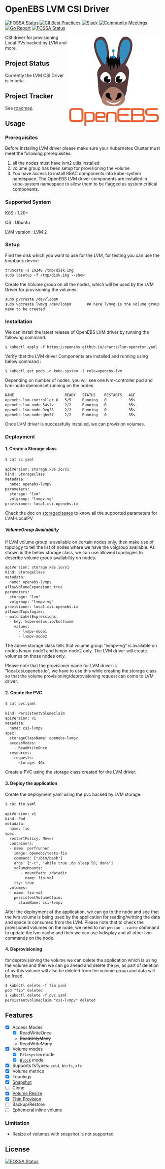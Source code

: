# OpenEBS LVM CSI Driver
[![FOSSA Status](https://app.fossa.io/api/projects/git%2Bgithub.com%2Fopenebs%2Flvm-localpv.svg?type=shield)](https://app.fossa.io/projects/git%2Bgithub.com%2Fopenebs%2Flvm-localpv?ref=badge_shield)
[![CII Best Practices](https://bestpractices.coreinfrastructure.org/projects/3523/badge)](https://bestpractices.coreinfrastructure.org/en/projects/4548)
[![Slack](https://img.shields.io/badge/chat!!!-slack-ff1493.svg?style=flat-square)](https://openebsslacksignup.herokuapp.com/)
[![Community Meetings](https://img.shields.io/badge/Community-Meetings-blue)](https://hackmd.io/yJb407JWRyiwLU-XDndOLA?view)
[![Go Report](https://goreportcard.com/badge/github.com/openebs/lvm-localpv)](https://goreportcard.com/report/github.com/openebs/lvm-localpv)
[![FOSSA Status](https://app.fossa.com/api/projects/git%2Bgithub.com%2Fopenebs%2Flvm-localpv.svg?type=shield)](https://app.fossa.com/projects/git%2Bgithub.com%2Fopenebs%2Flvm-localpv?ref=badge_shield)

<img width="300" align="right" alt="OpenEBS Logo" src="https://raw.githubusercontent.com/cncf/artwork/master/projects/openebs/stacked/color/openebs-stacked-color.png" xmlns="http://www.w3.org/1999/html">

CSI driver for provisioning Local PVs backed by LVM and more.

## Project Status

Currently the LVM CSI Driver is in beta.

## Project Tracker

See [roadmap](https://github.com/orgs/openebs/projects/30).

## Usage

### Prerequisites

Before installing LVM driver please make sure your Kubernetes Cluster
must meet the following prerequisites:

1. all the nodes must have lvm2 utils installed
2. volume group has been setup for provisioning the volume
3. You have access to install RBAC components into kube-system namespace.
   The OpenEBS LVM driver components are installed in kube-system namespace
   to allow them to be flagged as system critical components.

### Supported System

K8S : 1.20+

OS : Ubuntu

LVM version : LVM 2

### Setup

Find the disk which you want to use for the LVM, for testing you can use the loopback device

```
truncate -s 1024G /tmp/disk.img
sudo losetup -f /tmp/disk.img --show
```

Create the Volume group on all the nodes, which will be used by the LVM Driver for provisioning the volumes

```
sudo pvcreate /dev/loop0
sudo vgcreate lvmvg /dev/loop0       ## here lvmvg is the volume group name to be created
```

### Installation

We can install the latest release of OpenEBS LVM driver by running the following command.

```
$ kubectl apply -f https://openebs.github.io/charts/lvm-operator.yaml
```

Verify that the LVM driver Components are installed and running using below command :

```
$ kubectl get pods -n kube-system -l role=openebs-lvm
```

Depending on number of nodes, you will see one lvm-controller pod and lvm-node daemonset running
on the nodes.

```
NAME                       READY   STATUS    RESTARTS   AGE
openebs-lvm-controller-0   5/5     Running   0          35s
openebs-lvm-node-54slv     2/2     Running   0          35s
openebs-lvm-node-9vg28     2/2     Running   0          35s
openebs-lvm-node-qbv57     2/2     Running   0          35s

```
Once LVM driver is successfully installed, we can provision volumes.

### Deployment


#### 1. Create a Storage class

```
$ cat sc.yaml

apiVersion: storage.k8s.io/v1
kind: StorageClass
metadata:
  name: openebs-lvmpv
parameters:
  storage: "lvm"
  volgroup: "lvmpv-vg"
provisioner: local.csi.openebs.io
```

Check the doc on [storageclasses](docs/storageclasses.md) to know all the supported parameters for LVM-LocalPV

##### VolumeGroup Availability

If LVM volume group is available on certain nodes only, then make use of topology to tell the list of nodes where we have the volgroup available.
As shown in the below storage class, we can use allowedTopologies to describe volume group availability on nodes.

```
apiVersion: storage.k8s.io/v1
kind: StorageClass
metadata:
  name: openebs-lvmpv
allowVolumeExpansion: true
parameters:
  storage: "lvm"
  volgroup: "lvmpv-vg"
provisioner: local.csi.openebs.io
allowedTopologies:
- matchLabelExpressions:
  - key: kubernetes.io/hostname
    values:
      - lvmpv-node1
      - lvmpv-node2
```

The above storage class tells that volume group "lvmpv-vg" is available on nodes lvmpv-node1 and lvmpv-node2 only. The LVM driver will create volumes on those nodes only.

Please note that the provisioner name for LVM driver is "local.csi.openebs.io", we have to use this while creating the storage class so that the volume provisioning/deprovisioning request can come to LVM driver.

#### 2. Create the PVC

```
$ cat pvc.yaml

kind: PersistentVolumeClaim
apiVersion: v1
metadata:
  name: csi-lvmpv
spec:
  storageClassName: openebs-lvmpv
  accessModes:
    - ReadWriteOnce
  resources:
    requests:
      storage: 4Gi
```

Create a PVC using the storage class created for the LVM driver.

#### 3. Deploy the application

Create the deployment yaml using the pvc backed by LVM storage.

```
$ cat fio.yaml

apiVersion: v1
kind: Pod
metadata:
  name: fio
spec:
  restartPolicy: Never
  containers:
  - name: perfrunner
    image: openebs/tests-fio
    command: ["/bin/bash"]
    args: ["-c", "while true ;do sleep 50; done"]
    volumeMounts:
       - mountPath: /datadir
         name: fio-vol
    tty: true
  volumes:
  - name: fio-vol
    persistentVolumeClaim:
      claimName: csi-lvmpv
```

After the deployment of the application, we can go to the node and see that the lvm volume is being used
by the application for reading/writting the data and space is consumed from the LVM. Please note that to check the provisioned volumes on the node, we need to run `pvscan --cache` command to update the lvm cache and then we can use lvdisplay and all other lvm commands on the node.

#### 4. Deprovisioning

for deprovisioning the volume we can delete the application which is using the volume and then we can go ahead and delete the pv, as part of deletion of pv this volume will also be deleted from the volume group and data will be freed.

```
$ kubectl delete -f fio.yaml
pod "fio" deleted
$ kubectl delete -f pvc.yaml
persistentvolumeclaim "csi-lvmpv" deleted
```

Features
---

- [x] Access Modes
    - [x] ReadWriteOnce
    - ~~ReadOnlyMany~~
    - ~~ReadWriteMany~~
- [x] Volume modes
    - [x] `Filesystem` mode
    - [x] [`Block`](docs/raw-block-volume.md) mode
- [x] Supports fsTypes: `ext4`, `btrfs`, `xfs`
- [x] Volume metrics
- [x] Topology
- [x] [Snapshot](docs/snapshot.md)
- [ ] Clone
- [x] [Volume Resize](docs/resize.md)
- [x] [Thin Provision](docs/thin_provision.md)
- [ ] Backup/Restore
- [ ] Ephemeral inline volume

### Limitation
- Resize of volumes with snapshot is not supported


## License
[![FOSSA Status](https://app.fossa.com/api/projects/git%2Bgithub.com%2Fopenebs%2Flvm-localpv.svg?type=large)](https://app.fossa.com/projects/git%2Bgithub.com%2Fopenebs%2Flvm-localpv?ref=badge_large)